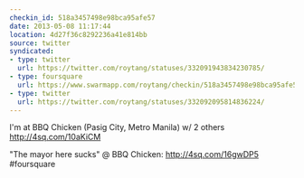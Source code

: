 ```yaml
---
checkin_id: 518a3457498e98bca95afe57
date: 2013-05-08 11:17:44
location: 4d27f36c8292236a41e814bb
source: twitter
syndicated:
- type: twitter
  url: https://twitter.com/roytang/statuses/332091943834230785/
- type: foursquare
  url: https://www.swarmapp.com/roytang/checkin/518a3457498e98bca95afe57
- type: twitter
  url: https://twitter.com/roytang/statuses/332092095814836224/
---
```


I'm at BBQ Chicken (Pasig City, Metro Manila) w/ 2 others http://4sq.com/10aKiCM

"The mayor here sucks" @ BBQ Chicken: http://4sq.com/16gwDP5 #foursquare